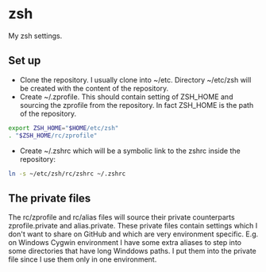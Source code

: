 zsh
===

My zsh settings.

Set up
------

* Clone the repository. I usually clone into ~/etc. Directory ~/etc/zsh will be created with the content of the repository.
* Create ~/.zprofile. This should contain setting of ZSH_HOME  and sourcing the zprofile from the repository. In fact ZSH_HOME is the path of the repository.

```sh
export ZSH_HOME="$HOME/etc/zsh"
. "$ZSH_HOME/rc/zprofile"
```

* Create ~/.zshrc which will be a symbolic link to the zshrc inside the repository:

```sh
ln -s ~/etc/zsh/rc/zshrc ~/.zshrc
```

The private files
-----------------

The rc/zprofile and rc/alias files will source their private counterparts zprofile.private and alias.private. These private files contain settings which I don't want to share on GitHub and which are very environment specific. E.g. on Windows Cygwin environment I have some extra aliases to step into some directories that have long Winddows paths. I put them into the private file since I use them only in one environment.
